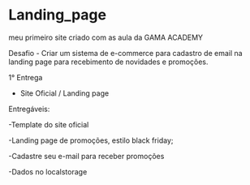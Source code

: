# Landing_page

meu primeiro site criado com as aula da GAMA ACADEMY

Desafio - Criar um sistema de e-commerce para cadastro de email na landing page para recebimento de novidades e promoções.



1° Entrega 

- Site Oficial / Landing page  

Entregáveis: 

-Template do site oficial 

-Landing page de promoções, estilo black friday; 

-Cadastre seu e-mail para receber promoções 

-Dados no localstorage

